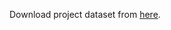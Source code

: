 Download project dataset from [here](https://drive.google.com/open?id=0B7_gL6c-BK-8cjdESE5Ub29LdU0).